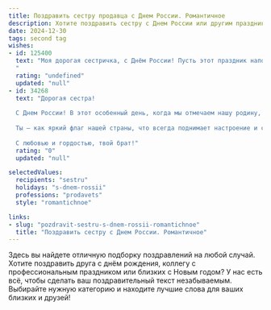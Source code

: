 ```yaml
---
title: Поздравить сестру продавца с Днем России. Романтичное
description: Хотите поздравить сестру с Днем России или другим праздником? Наш ИИ создаст незабываемое поздравление, а вы обязательно выделитесь среди других.  
date: 2024-12-30
tags: second tag
wishes:
- id: 125400
  text: "Моя дорогая сестричка, с Днём России! Пусть этот праздник наполнит твою жизнь таким же ярким светом и теплом, как любовь к нашей Родине.  Пусть твоя работа продавца приносит не только радость покупателям, но и удовлетворение тебе, ведь ты – настоящий художник, создающий атмосферу уюта и доброжелательности.  Пусть все твои мечты, словно прекрасные цветы на русском поле, расцветают и радуют тебя своим ароматом.  Я очень горжусь тобой!
  "
  rating: "undefined"
  updated: "null"
- id: 34268
  text: "Дорогая сестра!
  
  С Днем России! В этот особенный день, когда мы отмечаем нашу родину, мне хочется выразить тебе свои самые теплые чувства. Ты — истинный патриот, как продавец, ты не только даришь людям радость, но и облагораживаешь наш мир своим добрым сердцем и улыбкой.
  
  Ты — как яркий флаг нашей страны, что всегда поднимает настроение и создает атмосферу уюта. Пусть каждый день будет наполнен светом, любовью и счастливыми моментами, а твой труд приносит не только успех, но и удовлетворение.
  
  С любовью и гордостью, твой брат!"
  rating: "0"
  updated: "null"

selectedValues:
  recipients: "sestru"
  holidays: "s-dnem-rossii"
  professions: "prodavets"
  style: "romantichnoe"

links:
- slug: "pozdravit-sestru-s-dnem-rossii-romantichnoe"
  title: "Поздравить сестру с Днем России. Романтичное"
---
```


Здесь вы найдете отличную подборку поздравлений на любой случай. 
Хотите поздравить друга с днём рождения, коллегу с профессиональным праздником или близких с Новым годом? У нас есть всё, чтобы сделать ваш поздравительный текст незабываемым. Выбирайте нужную категорию и находите лучшие слова для ваших близких и друзей!
